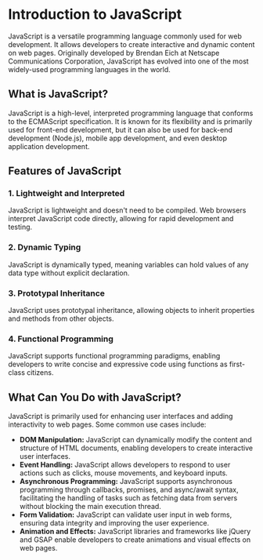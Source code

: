 # Introduction to JavaScript

JavaScript is a versatile programming language commonly used for web development. It allows developers to create interactive and dynamic content on web pages. Originally developed by Brendan Eich at Netscape Communications Corporation, JavaScript has evolved into one of the most widely-used programming languages in the world.

## What is JavaScript?

JavaScript is a high-level, interpreted programming language that conforms to the ECMAScript specification. It is known for its flexibility and is primarily used for front-end development, but it can also be used for back-end development (Node.js), mobile app development, and even desktop application development.

## Features of JavaScript

### 1. Lightweight and Interpreted

JavaScript is lightweight and doesn't need to be compiled. Web browsers interpret JavaScript code directly, allowing for rapid development and testing.

### 2. Dynamic Typing

JavaScript is dynamically typed, meaning variables can hold values of any data type without explicit declaration.

### 3. Prototypal Inheritance

JavaScript uses prototypal inheritance, allowing objects to inherit properties and methods from other objects.

### 4. Functional Programming

JavaScript supports functional programming paradigms, enabling developers to write concise and expressive code using functions as first-class citizens.

## What Can You Do with JavaScript?

JavaScript is primarily used for enhancing user interfaces and adding interactivity to web pages. Some common use cases include:

- **DOM Manipulation:** JavaScript can dynamically modify the content and structure of HTML documents, enabling developers to create interactive user interfaces.
- **Event Handling:** JavaScript allows developers to respond to user actions such as clicks, mouse movements, and keyboard inputs.
- **Asynchronous Programming:** JavaScript supports asynchronous programming through callbacks, promises, and async/await syntax, facilitating the handling of tasks such as fetching data from servers without blocking the main execution thread.
- **Form Validation:** JavaScript can validate user input in web forms, ensuring data integrity and improving the user experience.
- **Animation and Effects:** JavaScript libraries and frameworks like jQuery and GSAP enable developers to create animations and visual effects on web pages.
